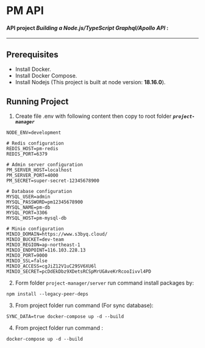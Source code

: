 # PM API
#### API project _Building a Node.js/TypeScript Graphql/Apollo API_ :
* * *
## Prerequisites
* Install Docker.
* Install Docker Compose.
* Install Nodejs (This project is built at node version: **18.16.0**).

## Running Project
1. Create file .env with following content then copy to root folder **_`project-manager`_**
```shell
NODE_ENV=development

# Redis configuration
REDIS_HOST=pm-redis
REDIS_PORT=6379

# Admin server configuration
PM_SERVER_HOST=localhost
PM_SERVER_PORT=4000
PM_SECRET=super-secret-12345678900

# Database configuration
MYSQL_USER=admin
MYSQL_PASSWORD=pm12345678900
MYSQL_NAME=pm-db
MYSQL_PORT=3306
MYSQL_HOST=pm-mysql-db

# Minio configuration
MINIO_DOMAIN=https://www.s3byq.cloud/
MINIO_BUCKET=dev-team
MINIO_REGION=ap-northeast-1
MINIO_ENDPOINT=116.103.228.13
MINIO_PORT=9000
MINIO_SSL=false
MINIO_ACCESS=cgJiZ12V1uC29SV6XU6l
MINIO_SECRET=pcDdEkDbz9XDetsRCSpMrUGAveKrRcooIivvl4PD
```
2. Form folder `project-manager/server` run command install packages by:
```shell
npm install --legacy-peer-deps
```
3. From project folder run command (For sync database):
```shell
SYNC_DATA=true docker-compose up -d --build
```
4. From project folder run command :
```shell
docker-compose up -d --build
```
